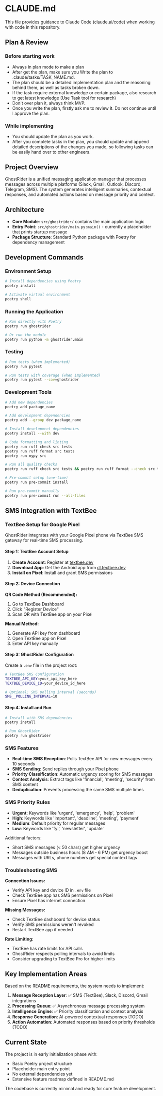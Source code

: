 # CLAUDE.md

This file provides guidance to Claude Code (claude.ai/code) when working with code in this repository.

## Plan & Review

### Before starting work

- Always in plan mode to make a plan
- After get the plan, make sure you Write the plan to .claude/tasks/TASK_NAME.md.
- The plan should be a detailed implementation plan and the reasoning behind them, as well as tasks broken down.
- If the task require external knowledge or certain package, also research to get latest knowledge (Use Task tool for research)
- Don't over plan it, always think MVP.
- Once you write the plan, firstly ask me to review it. Do not continue until I approve the plan.

### While implementing

- You should update the plan as you work.
- After you complete tasks in the plan, you should update and append detailed descriptions of the changes you made, so following tasks can be easily hand over to other engineers.

## Project Overview

GhostRider is a unified messaging application manager that processes messages across multiple platforms (Slack, Gmail, Outlook, Discord, Telegram, SMS). The system generates intelligent summaries, contextual responses, and automated actions based on message priority and context.

## Architecture

- **Core Module**: `src/ghostrider/` contains the main application logic
- **Entry Point**: `src/ghostrider/main.py:main()` - currently a placeholder that prints startup message
- **Package Structure**: Standard Python package with Poetry for dependency management

## Development Commands

### Environment Setup

```bash
# Install dependencies using Poetry
poetry install

# Activate virtual environment
poetry shell
```

### Running the Application

```bash
# Run directly with Poetry
poetry run ghostrider

# Or run the module
poetry run python -m ghostrider.main
```

### Testing

```bash
# Run tests (when implemented)
poetry run pytest

# Run tests with coverage (when implemented)
poetry run pytest --cov=ghostrider
```

### Development Tools

```bash
# Add new dependencies
poetry add package_name

# Add development dependencies
poetry add --group dev package_name

# Install development dependencies
poetry install --with dev

# Code formatting and linting
poetry run ruff check src tests
poetry run ruff format src tests
poetry run mypy src

# Run all quality checks
poetry run ruff check src tests && poetry run ruff format --check src tests && poetry run mypy src

# Pre-commit setup (one-time)
poetry run pre-commit install

# Run pre-commit manually
poetry run pre-commit run --all-files
```

## SMS Integration with TextBee

### TextBee Setup for Google Pixel

GhostRider integrates with your Google Pixel phone via TextBee SMS gateway for real-time SMS processing.

#### Step 1: TextBee Account Setup

1. **Create Account**: Register at [textbee.dev](https://textbee.dev)
2. **Download App**: Get the Android app from [dl.textbee.dev](https://dl.textbee.dev)
3. **Install on Pixel**: Install and grant SMS permissions

#### Step 2: Device Connection

**QR Code Method (Recommended):**
1. Go to TextBee Dashboard
2. Click "Register Device"
3. Scan QR with TextBee app on your Pixel

**Manual Method:**
1. Generate API key from dashboard
2. Open TextBee app on Pixel
3. Enter API key manually

#### Step 3: GhostRider Configuration

Create a `.env` file in the project root:

```bash
# TextBee SMS Configuration
TEXTBEE_API_KEY=your_api_key_here
TEXTBEE_DEVICE_ID=your_device_id_here

# Optional: SMS polling interval (seconds)
SMS__POLLING_INTERVAL=10
```

#### Step 4: Install and Run

```bash
# Install with SMS dependencies
poetry install

# Run GhostRider
poetry run ghostrider
```

### SMS Features

- **Real-time SMS Reception**: Polls TextBee API for new messages every 10 seconds
- **SMS Sending**: Send replies through your Pixel phone
- **Priority Classification**: Automatic urgency scoring for SMS messages
- **Context Analysis**: Extract tags like 'financial', 'meeting', 'security' from SMS content
- **Deduplication**: Prevents processing the same SMS multiple times

### SMS Priority Rules

- **Urgent**: Keywords like 'urgent', 'emergency', 'help', 'problem'
- **High**: Keywords like 'important', 'deadline', 'meeting', 'payment' 
- **Medium**: Default priority for regular messages
- **Low**: Keywords like 'fyi', 'newsletter', 'update'

Additional factors:
- Short SMS messages (< 50 chars) get higher urgency
- Messages outside business hours (8 AM - 6 PM) get urgency boost
- Messages with URLs, phone numbers get special context tags

### Troubleshooting SMS

**Connection Issues:**
- Verify API key and device ID in `.env` file
- Check TextBee app has SMS permissions on Pixel
- Ensure Pixel has internet connection

**Missing Messages:**
- Check TextBee dashboard for device status
- Verify SMS permissions weren't revoked
- Restart TextBee app if needed

**Rate Limiting:**
- TextBee has rate limits for API calls
- GhostRider respects polling intervals to avoid limits
- Consider upgrading to TextBee Pro for higher limits

## Key Implementation Areas

Based on the README requirements, the system needs to implement:

1. **Message Reception Layer**: ✅ SMS (TextBee), Slack, Discord, Gmail integrations
2. **Processing Queue**: ✅ Asynchronous message processing system
3. **Intelligence Engine**: ✅ Priority classification and context analysis
4. **Response Generation**: AI-powered contextual responses (TODO)
5. **Action Automation**: Automated responses based on priority thresholds (TODO)

## Current State

The project is in early initialization phase with:

- Basic Poetry project structure
- Placeholder main entry point
- No external dependencies yet
- Extensive feature roadmap defined in README.md

The codebase is currently minimal and ready for core feature development.
